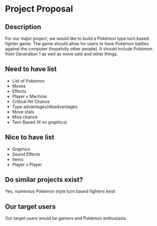 # Project Proposal
## Description
For our major project, we would like to build a Pokémon type turn based fighter game.
The game should allow for users to have Pokémon battles against the computer (hopefully other people). 
It should include Pokémon from Generation 1 as well as move sets and other things.
## Need to have list
- List of Pokémon
- Moves
- Effects
- Player v Machine
- Critical Hit Chance
- Type advantages/disadvantages
- Move stats
- Miss chance
- Text-Based (If no graphics)
## Nice to have list
- Graphics
- Sound Effects
- Items
- Player v Player
## Do similar projects exist?
Yes, numerous Pokemon style turn based fighters exist
## Our target users
Our target users would be gamers and Pokémon enthusiasts. 
